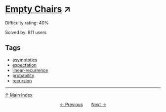 # [Empty Chairs](https://projecteuler.net/problem=469) ↗️

Difficulty rating: 40%

Solved by: 811 users
## Tags

- [asymptotics](../tags/asymptotics.md)
- [expectation](../tags/expectation.md)
- [linear-recurrence](../tags/linear-recurrence.md)
- [probability](../tags/probability.md)
- [recursion](../tags/recursion.md)



---

[↑ Main Index](../README.md)


<div align=center><a href='468.md'>← Previous</a> &nbsp;&nbsp; &nbsp;&nbsp;  <a href='470.md'>Next →</a></div>
